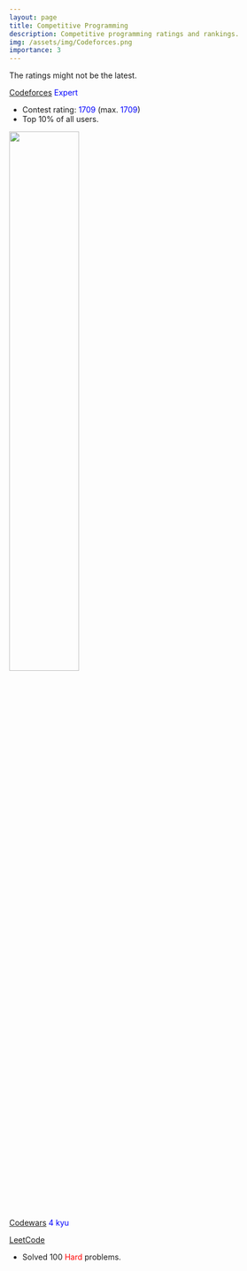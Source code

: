 ```yaml
---
layout: page
title: Competitive Programming
description: Competitive programming ratings and rankings.
img: /assets/img/Codeforces.png
importance: 3
---
```

The ratings might not be the latest.

[Codeforces](https://codeforces.com/profile/elvispan) <span style="color:blue">Expert</span>
- Contest rating: <span style="color:blue">1709</span> (max. <span style="color:blue">1709</span>)
- Top 10% of all users.

<img src="https://elvis-pan.github.io/assets/img/Codeforces.png" width="50%" height="50%" class="center">

[Codewars](https://www.codewars.com/users/ElvisPan) <span style="color:blue">4 kyu</span>

[LeetCode](https://leetcode.com/elvis-pan/)
- Solved 100 <span style="color:red">Hard</span> problems.
